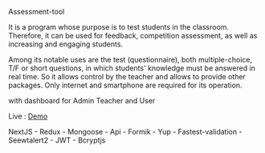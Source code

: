 Assessment-tool

It is a program whose purpose is to test students in the classroom. Therefore, it can be used for feedback, competition assessment, as well as increasing and engaging students.

Among its notable uses are the test (questionnaire), both multiple-choice, T/F or short questions, in which students' knowledge must be answered in real time. So it allows control by the teacher and allows to provide other packages. Only internet and smartphone are required for its operation.

with dashboard for Admin Teacher and User

Live : <a href="https://bahamin-assessment.vercel.app/" target="blank">Demo</a>

NextJS - Redux - Mongoose - Api - Formik - Yup - Fastest-validation - Seewtalert2 - JWT - Bcryptjs

